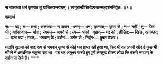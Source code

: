 **स चालब्ध्वा धनं कृष्णान्न तु याचितवान्स्वयम् ।** **स्वगृहान्व्रीडितोऽगच्छन्महद्दर्शननिर्वृत: ॥ १॥** 

**शब्दार्थ** 

**स:—** **वह** **; च—** **तथा** **; अलब्ध्वा—** **न पाकर** **; धनम्—** **धन** **; कृष्णात्—** **कृष्ण से** **; न—** **नहीं** **; तु—** **फिर भी** **; याचितवान्—** **माँगा** **;** **स्वयम्—** **अपने से** **; स्व—** **अपने** **; गृहान्—** **घर को** **; व्रीडित:—** **खिन्न** **; अगच्छत्—** **चला गया** **; महत्—** **भगवान् के** **; दर्शन—** **दर्शन** **से** **; निर्वृत:—** **हॢषत होकर।** **.** 

**यद्यपि सुदामा को बाह्य रूप से भगवान् कृष्ण से कोई धन प्राप्त नहीं हुआ था, फिर भी वह** **अपनी ओर से कुछ भी माँगने में अत्यधिक सकुचा रहा था। वह यह अनुभव करते हुए पूर्ण** **सन्तुष्ट होकर लौटा कि उसने भगवान् के दर्शन पा लिये हैं।** **** 